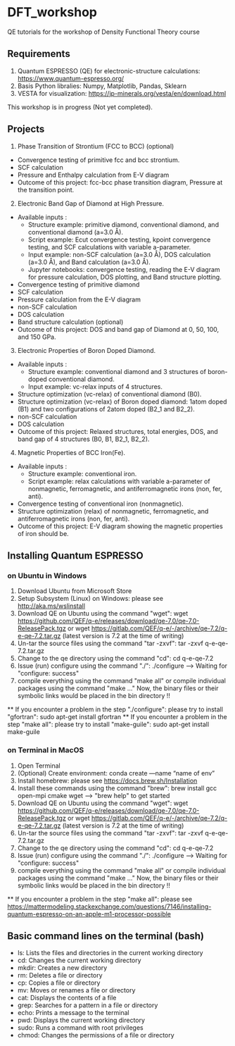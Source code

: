 # DFT_workshop
QE tutorials for the workshop of Density Functional Theory course

## Requirements
1. Quantum ESPRESSO (QE) for electronic-structure calculations: https://www.quantum-espresso.org/
2. Basis Python libralies: Numpy, Matplotlib, Pandas, Sklearn
3. VESTA for visualization: https://jp-minerals.org/vesta/en/download.html

This workshop is in progress (Not yet completed).

## Projects
1. Phase Transition of Strontium (FCC to BCC) (optional)
  - Convergence testing of primitive fcc and bcc strontium.
  - SCF calculation
  - Pressure and Enthalpy calculation from E-V diagram
  - Outcome of this project: fcc-bcc phase transition diagram, Pressure at the transition point.
2. Electronic Band Gap of Diamond at High Pressure.
  - Available inputs : 
    - Structure example: primitive diamond, conventional diamond, and conventional diamond (a=3.0 Å).
    - Script example: Ecut convergence testing, kpoint convergence testing, and SCF calculations with variable a-parameter.
    - Input example: non-SCF calculation (a=3.0 Å), DOS calculation (a=3.0 Å), and Band calculation (a=3.0 Å).
    - Jupyter notebooks: convergence testing, reading the E-V diagram for pressure calculation, DOS plotting, and Band structure plotting.
  - Convergence testing of primitive diamond 
  - SCF calculation
  - Pressure calculation from the E-V diagram
  - non-SCF calculation
  - DOS calculation
  - Band structure calculation (optional)
  - Outcome of this project: DOS and band gap of Diamond at 0, 50, 100, and 150 GPa.
3. Electronic Properties of Boron Doped Diamond.
  - Available inputs : 
    - Structure example: conventional diamond and 3 structures of boron-doped conventional diamond.
    - Input example: vc-relax inputs of 4 structures.
  - Structure optimization (vc-relax) of conventional diamond (B0).
  - Structure optimization (vc-relax) of Boron doped diamond: 1atom doped (B1) and two configurations of 2atom doped (B2_1 and B2_2).
  - non-SCF calculation
  - DOS calculation
  - Outcome of this project: Relaxed structures, total energies, DOS, and band gap of 4 structures (B0, B1, B2_1, B2_2).
4. Magnetic Properties of BCC Iron(Fe).
  - Available inputs : 
    - Structure example: conventional iron.
    - Script example: relax calculations with variable a-parameter of nonmagnetic, ferromagnetic, and antiferromagnetic irons (non, fer, anti).
  - Convergence testing of conventional iron (nonmagnetic).
  - Structure optimization (relax) of nonmagnetic, ferromagnetic, and antiferromagnetic irons (non, fer, anti).
  - Outcome of this project: E-V diagram showing the magnetic properties of iron should be.

## Installing Quantum ESPRESSO

### on Ubuntu in Windows 
1. Download Ubuntu from Microsoft Store
2. Setup Subsystem (Linux) on Windows: please see http://aka.ms/wslinstall
3. Download QE on Ubuntu using the command "wget": wget https://github.com/QEF/q-e/releases/download/qe-7.0/qe-7.0-ReleasePack.tgz or wget https://gitlab.com/QEF/q-e/-/archive/qe-7.2/q-e-qe-7.2.tar.gz (latest version is 7.2 at the time of writing)
4. Un-tar the source files using the command "tar -zxvf": tar -zxvf q-e-qe-7.2.tar.gz
5. Change to the qe directory using the command "cd": cd q-e-qe-7.2
6. Issue (run) configure using the command "./": ./configure --> Waiting for "configure: success"
7. compile everything using the command "make all" or compile individual packages using the command "make ..." 
Now, the binary files or their symbolic links would be placed in the bin directory !!

** If you encounter a problem in the step "./configure": please try to install "gfortran": sudo apt-get install gfortran
** If you encounter a problem in the step "make all": please try to install "make-guile": sudo apt-get install make-guile

### on Terminal in MacOS
1. Open Terminal 
2. (Optional) Create environment: conda create —name “name of env”
3. Install homebrew: please see https://docs.brew.sh/Installation
4. Install these commands using the command "brew": brew install gcc open-mpi cmake wget --> "brew help" to get started
6. Download QE on Ubuntu using the command "wget": wget https://github.com/QEF/q-e/releases/download/qe-7.0/qe-7.0-ReleasePack.tgz or wget https://gitlab.com/QEF/q-e/-/archive/qe-7.2/q-e-qe-7.2.tar.gz (latest version is 7.2 at the time of writing)
7. Un-tar the source files using the command "tar -zxvf": tar -zxvf q-e-qe-7.2.tar.gz
8. Change to the qe directory using the command "cd": cd q-e-qe-7.2
9. Issue (run) configure using the command "./": ./configure --> Waiting for "configure: success"
10. compile everything using the command "make all" or compile individual packages using the command "make ..." 
Now, the binary files or their symbolic links would be placed in the bin directory !!

** If you encounter a problem in the step "make all": please see https://mattermodeling.stackexchange.com/questions/7146/installing-quantum-espresso-on-an-apple-m1-processor-possible

## Basic command lines on the terminal (bash)
- ls: Lists the files and directories in the current working directory
- cd: Changes the current working directory
- mkdir: Creates a new directory
- rm: Deletes a file or directory
- cp: Copies a file or directory
- mv: Moves or renames a file or directory
- cat: Displays the contents of a file
- grep: Searches for a pattern in a file or directory
- echo: Prints a message to the terminal
- pwd: Displays the current working directory
- sudo: Runs a command with root privileges
- chmod: Changes the permissions of a file or directory








